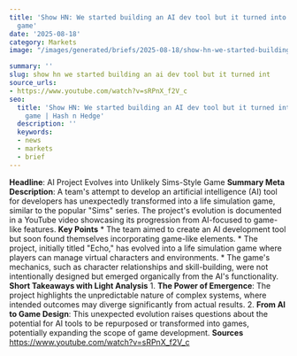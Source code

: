 ```yaml
---
title: 'Show HN: We started building an AI dev tool but it turned into a Sims-style
  game'
date: '2025-08-18'
category: Markets
image: "/images/generated/briefs/2025-08-18/show-hn-we-started-building-an-ai-dev-tool-but-it-turned-int.svg"

summary: ''
slug: show hn we started building an ai dev tool but it turned int
source_urls:
- https://www.youtube.com/watch?v=sRPnX_f2V_c
seo:
  title: 'Show HN: We started building an AI dev tool but it turned into a Sims-style
    game | Hash n Hedge'
  description: ''
  keywords:
  - news
  - markets
  - brief
---
```


**Headline**: AI Project Evolves into Unlikely Sims-Style Game  **Summary Meta Description**: A team's attempt to develop an artificial intelligence (AI) tool for developers has unexpectedly transformed into a life simulation game, similar to the popular "Sims" series. The project's evolution is documented in a YouTube video showcasing its progression from AI-focused to game-like features.  **Key Points**  * The team aimed to create an AI development tool but soon found themselves incorporating game-like elements. * The project, initially titled "Echo," has evolved into a life simulation game where players can manage virtual characters and environments. * The game's mechanics, such as character relationships and skill-building, were not intentionally designed but emerged organically from the AI's functionality.  **Short Takeaways with Light Analysis**  1. **The Power of Emergence**: The project highlights the unpredictable nature of complex systems, where intended outcomes may diverge significantly from actual results. 2. **From AI to Game Design**: This unexpected evolution raises questions about the potential for AI tools to be repurposed or transformed into games, potentially expanding the scope of game development.  **Sources**  https://www.youtube.com/watch?v=sRPnX_f2V_c 
